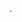 .

<!---
Pechk/Pechk is a ✨ special ✨ repository because its `README.md` (this file) appears on your GitHub profile.
You can click the Preview link to take a look at your changes.
--->
